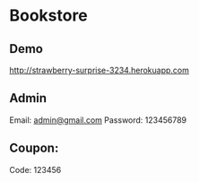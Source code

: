 # Bookstore

## Demo
http://strawberry-surprise-3234.herokuapp.com

## Admin
Email: admin@gmail.com
Password: 123456789

## Coupon:
Code: 123456
